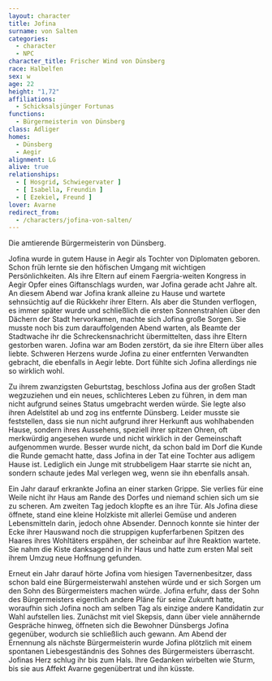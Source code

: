 ```yaml
---
layout: character
title: Jofina
surname: von Salten
categories:
  - character
  - NPC
character_title: Frischer Wind von Dünsberg
race: Halbelfen
sex: w
age: 22
height: "1,72"
affiliations:
  - Schicksalsjünger Fortunas
functions:
  - Bürgermeisterin von Dünsberg
class: Adliger
homes:
  - Dünsberg
  - Aegir
alignment: LG
alive: true
relationships:
  - [ Hosgrid, Schwiegervater ]
  - [ Isabella, Freundin ]
  - [ Ezekiel, Freund ]
lover: Avarne
redirect_from:
  - /characters/jofina-von-salten/
---
```


Die amtierende Bürgermeisterin von Dünsberg.

Jofina wurde in gutem Hause in Aegir als Tochter von Diplomaten geboren. Schon früh lernte sie den höfischen Umgang mit
wichtigen Persönlichkeiten. Als ihre Eltern auf einem Faergria-weiten Kongress in Aegir Opfer eines Giftanschlags
wurden, war Jofina gerade acht Jahre alt. An diesem Abend war Jofina krank alleine zu Hause und wartete sehnsüchtig auf
die Rückkehr ihrer Eltern. Als aber die Stunden verflogen, es immer später wurde und schließlich die ersten
Sonnenstrahlen über den Dächern der Stadt hervorkamen, machte sich Jofina große Sorgen. Sie musste noch bis zum
darauffolgenden Abend warten, als Beamte der Stadtwache ihr die Schreckensnachricht übermittelten, dass ihre Eltern
gestorben waren. Jofina war am Boden zerstört, da sie ihre Eltern über alles liebte. Schweren Herzens wurde Jofina zu
einer entfernten Verwandten gebracht, die ebenfalls in Aegir lebte. Dort fühlte sich Jofina allerdings nie so wirklich
wohl.

Zu ihrem zwanzigsten Geburtstag, beschloss Jofina aus der großen Stadt wegzuziehen und ein neues, schlichteres Leben zu
führen, in dem man nicht aufgrund seines Status umgebracht werden würde. Sie legte also ihren Adelstitel ab und zog ins
entfernte Dünsberg. Leider musste sie feststellen, dass sie nun nicht aufgrund ihrer Herkunft aus wohlhabenden Hause,
sondern ihres Aussehens, speziell ihrer spitzen Ohren, oft merkwürdig angesehen wurde und nicht wirklich in der
Gemeinschaft aufgenommen wurde. Besser wurde nicht, da schon bald im Dorf die Kunde die Runde gemacht hatte, dass Jofina
in der Tat eine Tochter aus adligem Hause ist. Lediglich ein Junge mit strubbeligem Haar starrte sie nicht an, sondern
schaute jedes Mal verlegen weg, wenn sie ihn ebenfalls ansah.

Ein Jahr darauf erkrankte Jofina an einer starken Grippe. Sie verlies für eine Weile nicht ihr Haus am Rande des Dorfes
und niemand schien sich um sie zu scheren. Am zweiten Tag jedoch klopfte es an ihre Tür. Als Jofina diese öffnete, stand
eine kleine Holzkiste mit allerlei Gemüse und anderen Lebensmitteln darin, jedoch ohne Absender. Dennoch konnte sie
hinter der Ecke ihrer Hauswand noch die struppigen kupferfarbenen Spitzen des Haares ihres Wohltäters erspähen, der
scheinbar auf ihre Reaktion wartete. Sie nahm die Kiste danksagend in ihr Haus und hatte zum ersten Mal seit ihrem Umzug
neue Hoffnung gefunden.

Erneut ein Jahr darauf hörte Jofina vom hiesigen Tavernenbesitzer, dass schon bald eine Bürgermeisterwahl anstehen würde
und er sich Sorgen um den Sohn des Bürgermeisters machen würde. Jofina erfuhr, dass der Sohn des Bürgermeisters
eigentlich andere Pläne für seine Zukunft hatte, woraufhin sich Jofina noch am selben Tag als einzige andere Kandidatin
zur Wahl aufstellen lies. Zunächst mit viel Skepsis, dann über viele annähernde Gespräche hinweg, öffneten sich die
Bewohner Dünsbergs Jofina gegenüber, wodurch sie schließlich auch gewann. Am Abend der Ernennung als nächste
Bürgermeisterin wurde Jofina plötzlich mit einem spontanen Liebesgeständnis des Sohnes des Bürgermeisters überrascht.
Jofinas Herz schlug ihr bis zum Hals. Ihre Gedanken wirbelten wie Sturm, bis sie aus Affekt Avarne gegenübertrat und ihn
küsste.